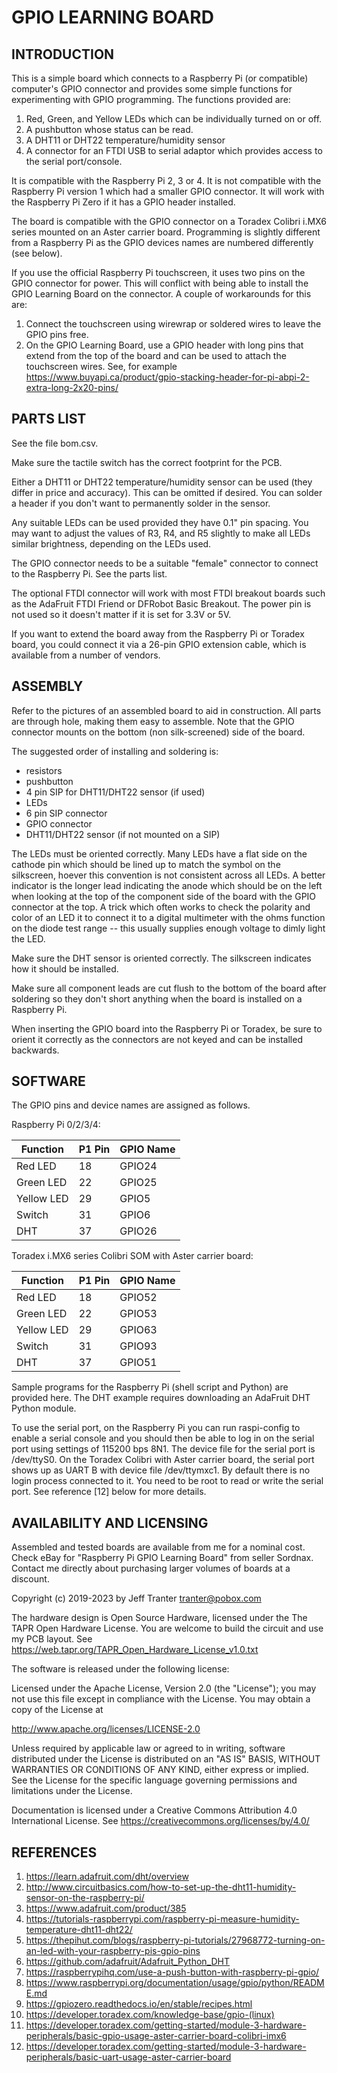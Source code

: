 # GPIO LEARNING BOARD

## INTRODUCTION

This is a simple board which connects to a Raspberry Pi (or compatible) computer's GPIO connector and provides some simple functions for experimenting with GPIO programming. The functions provided are:

1. Red, Green, and Yellow LEDs which can be individually turned on or off.
2. A pushbutton whose status can be read.
3. A DHT11 or DHT22 temperature/humidity sensor
4. A connector for an FTDI USB to serial adaptor which provides access to the serial port/console.

It is compatible with the Raspberry Pi 2, 3 or 4. It is not compatible with the Raspberry Pi version 1 which had a smaller GPIO connector. It will work with the Raspberry Pi Zero if it has a GPIO header installed.

The board is compatible with the GPIO connector on a Toradex Colibri i.MX6 series mounted on an Aster carrier board. Programming is slightly different from a Raspberry Pi as the GPIO devices names are numbered differently (see below).

If you use the official Raspberry Pi touchscreen, it uses two pins on the GPIO connector for power. This will conflict with being able to install the GPIO Learning Board on the connector. A couple of workarounds for this are:

1. Connect the touchscreen using wirewrap or soldered wires to leave the GPIO pins free.
2. On the GPIO Learning Board, use a GPIO header with long pins that extend from the top of the board and can be used to attach the touchscreen wires. See, for example https://www.buyapi.ca/product/gpio-stacking-header-for-pi-abpi-2-extra-long-2x20-pins/

## PARTS LIST

See the file bom.csv.

Make sure the tactile switch has the correct footprint for the PCB.

Either a DHT11 or DHT22 temperature/humidity sensor can be used (they differ in price and accuracy). This can be omitted if desired. You can solder a header if you don't want to permanently solder in the sensor.

Any suitable LEDs can be used provided they have 0.1" pin spacing. You may want to adjust the values of R3, R4, and R5 slightly to make all LEDs similar brightness, depending on the LEDs used.

The GPIO connector needs to be a suitable "female" connector to connect to the Raspberry Pi. See the parts list.

The optional FTDI connector will work with most FTDI breakout boards such as the AdaFruit FTDI Friend or DFRobot Basic Breakout. The power pin is not used so it doesn't matter if it is set for 3.3V or 5V.

If you want to extend the board away from the Raspberry Pi or Toradex board, you could connect it via a 26-pin GPIO extension cable, which is available from a number of vendors.

## ASSEMBLY

Refer to the pictures of an assembled board to aid in construction. All parts are through hole, making them easy to assemble. Note that the GPIO connector mounts on the bottom (non silk-screened) side of the board.

The suggested order of installing and soldering is:
- resistors
- pushbutton
- 4 pin SIP for DHT11/DHT22 sensor (if used)
- LEDs
- 6 pin SIP connector
- GPIO connector
- DHT11/DHT22 sensor (if not mounted on a SIP)

The LEDs must be oriented correctly. Many LEDs have a flat side on the cathode pin which should be lined up to match the symbol on the silkscreen, hoever this convention is not consistent across all LEDs. A better indicator is the longer lead indicating the anode which should be on the left when looking at the top of the component side of the board with the GPIO connector at the top. A trick which often works to check the polarity and color of an LED it to connect it to a digital multimeter with the ohms function on the diode test range -- this usually supplies enough voltage to dimly light the LED.

Make sure the DHT sensor is oriented correctly. The silkscreen indicates how it should be installed.

Make sure all component leads are cut flush to the bottom of the board after soldering so they don't short anything when the board is installed on a Raspberry Pi.

When inserting the GPIO board into the Raspberry Pi or Toradex, be sure to orient it correctly as the connectors are not keyed and can be installed backwards.

## SOFTWARE

The GPIO pins and device names are assigned as follows.

Raspberry Pi 0/2/3/4:

| Function   | P1 Pin | GPIO Name |
| ---------- | ------ | --------- |
| Red LED    | 18     | GPIO24    |
| Green LED  | 22     | GPIO25    |
| Yellow LED | 29     | GPIO5     |
| Switch     | 31     | GPIO6     |
| DHT        | 37     | GPIO26    |

Toradex i.MX6 series Colibri SOM with Aster carrier board:

| Function   | P1 Pin | GPIO Name |
| ---------- | ------ | --------- |
| Red LED    |   18   | GPIO52    |
| Green LED  |   22   | GPIO53    |
| Yellow LED |   29   | GPIO63    |
| Switch     |   31   | GPIO93    |
| DHT        |   37   | GPIO51    |

Sample programs for the Raspberry Pi (shell script and Python) are provided here. The DHT example requires downloading an AdaFruit DHT Python module.

To use the serial port, on the Raspberry Pi you can run raspi-config to enable a serial console and you should then be able to log in on the serial port using settings of 115200 bps 8N1.
The device file for the serial port is /dev/ttyS0. On the Toradex Colibri with Aster carrier board, the serial port shows up as UART B with device file /dev/ttymxc1. By default there is no login process connected to it. You need to be root to read or write the serial port. See reference [12] below for more details.

## AVAILABILITY AND LICENSING

Assembled and tested boards are available from me for a nominal cost. Check eBay for "Raspberry Pi GPIO Learning Board" from seller Sordnax. Contact me directly about purchasing larger volumes of boards at a discount.

Copyright (c) 2019-2023 by Jeff Tranter <tranter@pobox.com>

The hardware design is Open Source Hardware, licensed under the The TAPR
Open Hardware License. You are welcome to build the circuit and use my
PCB layout.
See https://web.tapr.org/TAPR_Open_Hardware_License_v1.0.txt


The software is released under the following license:

Licensed under the Apache License, Version 2.0 (the "License");
you may not use this file except in compliance with the License.
You may obtain a copy of the License at

  http://www.apache.org/licenses/LICENSE-2.0

Unless required by applicable law or agreed to in writing, software
distributed under the License is distributed on an "AS IS" BASIS,
WITHOUT WARRANTIES OR CONDITIONS OF ANY KIND, either express or implied.
See the License for the specific language governing permissions and
limitations under the License.


Documentation is licensed under a Creative Commons Attribution 4.0
International License.
See https://creativecommons.org/licenses/by/4.0/

## REFERENCES

1. https://learn.adafruit.com/dht/overview
2. http://www.circuitbasics.com/how-to-set-up-the-dht11-humidity-sensor-on-the-raspberry-pi/
3. https://www.adafruit.com/product/385
4. https://tutorials-raspberrypi.com/raspberry-pi-measure-humidity-temperature-dht11-dht22/
5. https://thepihut.com/blogs/raspberry-pi-tutorials/27968772-turning-on-an-led-with-your-raspberry-pis-gpio-pins
6. https://github.com/adafruit/Adafruit_Python_DHT
7. https://raspberrypihq.com/use-a-push-button-with-raspberry-pi-gpio/
8. https://www.raspberrypi.org/documentation/usage/gpio/python/README.md
9. https://gpiozero.readthedocs.io/en/stable/recipes.html
10. https://developer.toradex.com/knowledge-base/gpio-(linux)
11. https://developer.toradex.com/getting-started/module-3-hardware-peripherals/basic-gpio-usage-aster-carrier-board-colibri-imx6
12. https://developer.toradex.com/getting-started/module-3-hardware-peripherals/basic-uart-usage-aster-carrier-board
